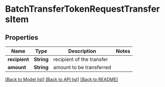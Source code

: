 # BatchTransferTokenRequestTransfersItem

## Properties
Name | Type | Description | Notes
------------ | ------------- | ------------- | -------------
**recipient** | **String** | recipient of the transfer | 
**amount** | **String** | amount to be transferred | 

[[Back to Model list]](../README.md#documentation-for-models) [[Back to API list]](../README.md#documentation-for-api-endpoints) [[Back to README]](../README.md)


